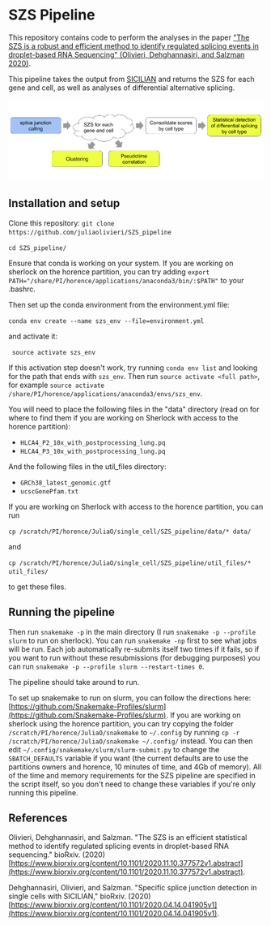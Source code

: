 # SZS Pipeline

This repository contains code to perform the analyses in the paper ["The SZS is a robust and efficient method to identify regulated splicing events in droplet-based RNA Sequencing" (Olivieri, Dehghannasiri, and Salzman 2020)](https://www.biorxiv.org/content/10.1101/2020.11.10.377572v1.abstract). 

This pipeline takes the output from [SICILIAN](https://github.com/salzmanlab/SICILIAN) and returns the SZS for each gene and cell, as well as analyses of differential alternative splicing.

![Pipeline](pipeline.png)


## Installation and setup

Clone this repository:
`git clone https://github.com/juliaolivieri/SZS_pipeline`

`cd SZS_pipeline/`

Ensure that conda is working on your system. If you are working on sherlock on the horence partition, you can try adding `export PATH="/share/PI/horence/applications/anaconda3/bin/:$PATH"` to your .bashrc.

Then set up the conda environment from the environment.yml file:

`conda env create --name szs_env --file=environment.yml`

and activate it:

` source activate szs_env`

If this activation step doesn't work, try running `conda env list` and looking for the path that ends with `szs_env`. Then run `source activate <full path>`, for example `source activate /share/PI/horence/applications/anaconda3/envs/szs_env`.

You will need to place the following files in the "data" directory (read on for where to find them if you are working on Sherlock with access to the horence partition):
* `HLCA4_P2_10x_with_postprocessing_lung.pq`
* `HLCA4_P3_10x_with_postprocessing_lung.pq`

And the following files in the util_files directory:
* `GRCh38_latest_genomic.gtf`
* `ucscGenePfam.txt`

If you are working on Sherlock with access to the horence partition, you can run 

`cp /scratch/PI/horence/JuliaO/single_cell/SZS_pipeline/data/* data/`

and

`cp /scratch/PI/horence/JuliaO/single_cell/SZS_pipeline/util_files/* util_files/`

to get these files.

## Running the pipeline

Then run `snakemake -p` in the main directory (I run `snakemake -p --profile slurm` to run on sherlock). You can run `snakemake -np` first to see what jobs will be run. Each job automatically re-submits itself two times if it fails, so if you want to run without these resubmissions (for debugging purposes) you can run `snakemake -p --profile slurm --restart-times 0`.

The pipeline should take around <time estimate> to run.

To set up snakemake to run on slurm, you can follow the directions here: [https://github.com/Snakemake-Profiles/slurm](https://github.com/Snakemake-Profiles/slurm). If you are working on sherlock using the horence partition, you can try copying the folder `/scratch/PI/horence/JuliaO/snakemake` to `~/.config` by running `cp -r /scratch/PI/horence/JuliaO/snakemake ~/.config/` instead. You can then edit `~/.config/snakemake/slurm/slurm-submit.py` to change the `SBATCH_DEFAULTS` variable if you want (the current defaults are to use the partitions owners and horence, 10 minutes of time, and 4Gb of memory). All of the time and memory requirements for the SZS pipeline are specified in the script itself, so you don't need to change these variables if you're only running this pipeline.

## References
Olivieri, Dehghannasiri, and Salzman. "The SZS is an efficient statistical method to identify regulated splicing events in droplet-based RNA sequencing." bioRxiv. (2020) [https://www.biorxiv.org/content/10.1101/2020.11.10.377572v1.abstract](https://www.biorxiv.org/content/10.1101/2020.11.10.377572v1.abstract).

Dehghannasiri, Olivieri, and Salzman. "Specific splice junction detection in single cells with SICILIAN," bioRxiv. (2020) [https://www.biorxiv.org/content/10.1101/2020.04.14.041905v1](https://www.biorxiv.org/content/10.1101/2020.04.14.041905v1).
